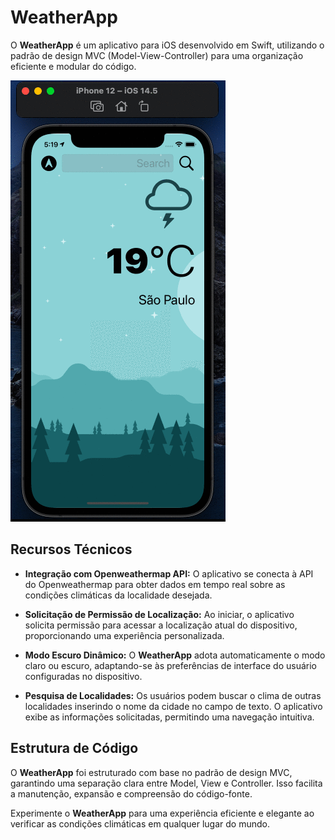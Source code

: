 # WeatherApp

O **WeatherApp** é um aplicativo para iOS desenvolvido em Swift, utilizando o padrão de design MVC (Model-View-Controller) para uma organização eficiente e modular do código.

<img src="/img/testApp.gif">

## Recursos Técnicos

- **Integração com Openweathermap API:** O aplicativo se conecta à API do Openweathermap para obter dados em tempo real sobre as condições climáticas da localidade desejada.

- **Solicitação de Permissão de Localização:** Ao iniciar, o aplicativo solicita permissão para acessar a localização atual do dispositivo, proporcionando uma experiência personalizada.

- **Modo Escuro Dinâmico:** O **WeatherApp** adota automaticamente o modo claro ou escuro, adaptando-se às preferências de interface do usuário configuradas no dispositivo.

- **Pesquisa de Localidades:** Os usuários podem buscar o clima de outras localidades inserindo o nome da cidade no campo de texto. O aplicativo exibe as informações solicitadas, permitindo uma navegação intuitiva.

## Estrutura de Código

O **WeatherApp** foi estruturado com base no padrão de design MVC, garantindo uma separação clara entre Model, View e Controller. Isso facilita a manutenção, expansão e compreensão do código-fonte.

Experimente o **WeatherApp** para uma experiência eficiente e elegante ao verificar as condições climáticas em qualquer lugar do mundo.




